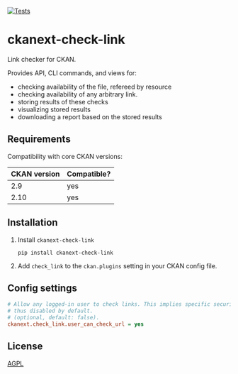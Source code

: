 [![Tests](https://github.com/DataShades/ckanext-check-link/workflows/Tests/badge.svg?branch=main)](https://github.com/DataShades/ckanext-check-link/actions)

# ckanext-check-link

Link checker for CKAN.

Provides API, CLI commands, and views for:

* checking availability of the file, refereed by resource
* checking availability of any arbitrary link.
* storing results of these checks
* visualizing stored results
* downloading a report based on the stored results

## Requirements

Compatibility with core CKAN versions:

| CKAN version | Compatible? |
|--------------|-------------|
| 2.9          | yes         |
| 2.10         | yes         |

## Installation

1. Install `ckanext-check-link`
   ```
   pip install ckanext-check-link
   ```

1. Add `check_link` to the `ckan.plugins` setting in your CKAN config file.


## Config settings

```ini
# Allow any logged-in user to check links. This implies specific security issues,
# thus disabled by default.
# (optional, default: false).
ckanext.check_link.user_can_check_url = yes
```

## License

[AGPL](https://www.gnu.org/licenses/agpl-3.0.en.html)
